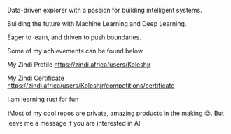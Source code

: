 Data-driven explorer with a passion for building intelligent systems.

Building the future with Machine Learning and Deep Learning.

Eager to learn, and driven to push boundaries.

Some of my achievements can be found below

  My Zindi Profile 
  https://zindi.africa/users/Koleshjr
  
  My Zindi Certificate
  https://zindi.africa/users/Koleshjr/competitions/certificate

I am learning rust for fun

❗Most of my cool repos are private, amazing products in the making 😉. But leave me a message if you are interested in AI


